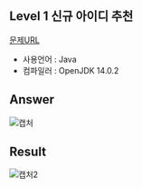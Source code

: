 ## Level 1 신규 아이디 추천

[문제URL](https://programmers.co.kr/learn/courses/30/lessons/72410)

- 사용언어 : Java
- 컴파일러 : OpenJDK 14.0.2

## Answer
![캡처](https://user-images.githubusercontent.com/84880772/152106305-50f0a853-fe3c-4a2a-88fa-cbc15df54839.PNG)

## Result
![캡처2](https://user-images.githubusercontent.com/84880772/152106311-89b373dc-3793-46cd-8bef-502ab266cb24.PNG)
